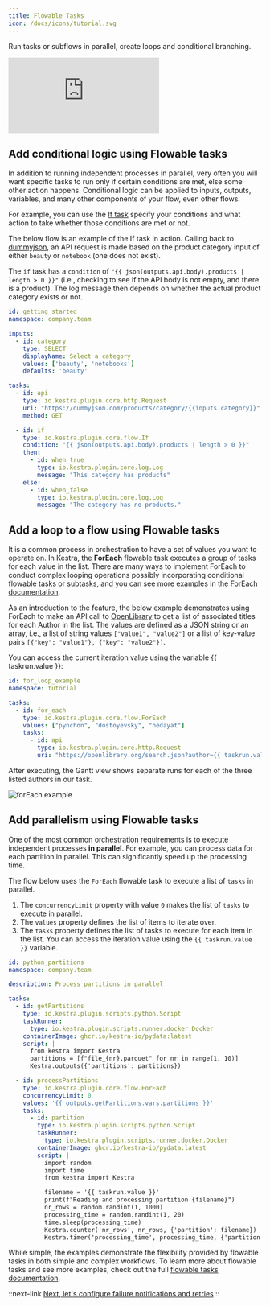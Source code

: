 ```yaml
---
title: Flowable Tasks
icon: /docs/icons/tutorial.svg
---
```


Run tasks or subflows in parallel, create loops and conditional branching.

<div class="video-container">
  <iframe src="https://www.youtube.com/embed/KrRMLNdEPAk?si=JO_q2yBbI4Ik9yrp" title="YouTube video player" frameborder="0" allow="accelerometer; autoplay; clipboard-write; encrypted-media; gyroscope; picture-in-picture; web-share" referrerpolicy="strict-origin-when-cross-origin" allowfullscreen></iframe>
</div>

## Add conditional logic using Flowable tasks

In addition to running independent processes in parallel, very often you will want specific tasks to run only if certain conditions are met, else some other action happens. Conditional logic can be applied to inputs, outputs, variables, and many other components of your flow, even other flows.

For example, you can use the [If task](/plugins/core/tasks/flows/io.kestra.plugin.core.flow.if) specify your conditions and what action to take whether those conditions are met or not.

The below flow is an example of the If task in action. Calling back to [dummyjson](https://dummyjson.com), an API request is made based on the product category input of either `beauty` or `notebook` (one does not exist).

The `if` task has a `condition` of `"{{ json(outputs.api.body).products | length > 0 }}"` (i.e., checking to see if the API body is not empty, and there is a product). The log message then depends on whether the actual product category exists or not. 

```yaml
id: getting_started
namespace: company.team

inputs:
  - id: category
    type: SELECT
    displayName: Select a category
    values: ['beauty', 'notebooks']
    defaults: 'beauty'

tasks:
  - id: api
    type: io.kestra.plugin.core.http.Request
    uri: "https://dummyjson.com/products/category/{{inputs.category}}"
    method: GET

  - id: if
    type: io.kestra.plugin.core.flow.If
    condition: "{{ json(outputs.api.body).products | length > 0 }}"
    then:
      - id: when_true
        type: io.kestra.plugin.core.log.Log
        message: "This category has products"
    else:
      - id: when_false
        type: io.kestra.plugin.core.log.Log
        message: "The category has no products."
```

## Add a loop to a flow using Flowable tasks

It is a common process in orchestration to have a set of values you want to operate on. In Kestra, the **ForEach** flowable task executes a group of tasks for each value in the list. There are many ways to implement ForEach to conduct complex looping operations possibly incorporating conditional flowable tasks or subtasks, and you can see more examples in the [ForEach documentation](/plugins/core/flow/io.kestra.plugin.core.flow.foreach).

As an introduction to the feature, the below example demonstrates using ForEach to make an API call to [OpenLibrary](https://openlibrary.org/dev/docs/api/search) to get a list of associated titles for each Author in the list. The values are defined as a JSON string or an array, i.e., a list of string values `["value1", "value2"]` or a list of key-value pairs `[{"key": "value1"}, {"key": "value2"}]`.

You can access the current iteration value using the variable {{ taskrun.value }}:

```yaml
id: for_loop_example
namespace: tutorial

tasks:
  - id: for_each
    type: io.kestra.plugin.core.flow.ForEach
    values: ["pynchon", "dostoyevsky", "hedayat"]
    tasks:
      - id: api
        type: io.kestra.plugin.core.http.Request
        uri: "https://openlibrary.org/search.json?author={{ taskrun.value }}&sort=new"
```

After executing, the Gantt view shows separate runs for each of the three listed authors in our task.

![forEach example](/docs/tutorial/flowable-tasks/for-each-author.png)

## Add parallelism using Flowable tasks

One of the most common orchestration requirements is to execute independent processes **in parallel**. For example, you can process data for each partition in parallel. This can significantly speed up the processing time.

The flow below uses the `ForEach` flowable task to execute a list of `tasks` in parallel.

1. The `concurrencyLimit` property with value `0` makes the list of `tasks` to execute in parallel.
2. The `values` property defines the list of items to iterate over.
3. The `tasks` property defines the list of tasks to execute for each item in the list. You can access the iteration value using the `{{ taskrun.value }}` variable.

```yaml
id: python_partitions
namespace: company.team

description: Process partitions in parallel

tasks:
  - id: getPartitions
    type: io.kestra.plugin.scripts.python.Script
    taskRunner:
      type: io.kestra.plugin.scripts.runner.docker.Docker
    containerImage: ghcr.io/kestra-io/pydata:latest
    script: |
      from kestra import Kestra
      partitions = [f"file_{nr}.parquet" for nr in range(1, 10)]
      Kestra.outputs({'partitions': partitions})

  - id: processPartitions
    type: io.kestra.plugin.core.flow.ForEach
    concurrencyLimit: 0
    values: '{{ outputs.getPartitions.vars.partitions }}'
    tasks:
      - id: partition
        type: io.kestra.plugin.scripts.python.Script
        taskRunner:
          type: io.kestra.plugin.scripts.runner.docker.Docker
        containerImage: ghcr.io/kestra-io/pydata:latest
        script: |
          import random
          import time
          from kestra import Kestra

          filename = '{{ taskrun.value }}'
          print(f"Reading and processing partition {filename}")
          nr_rows = random.randint(1, 1000)
          processing_time = random.randint(1, 20)
          time.sleep(processing_time)
          Kestra.counter('nr_rows', nr_rows, {'partition': filename})
          Kestra.timer('processing_time', processing_time, {'partition': filename})
```

While simple, the examples demonstrate the flexibility provided by flowable tasks in both simple and complex workflows. 
To learn more about flowable tasks and see more examples, check out the full [flowable tasks documentation](../04.workflow-components/01.tasks/00.flowable-tasks.md).

::next-link
[Next, let's configure failure notifications and retries](./06.errors.md)
::
